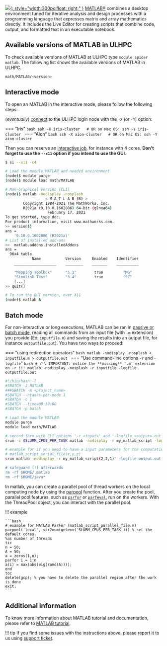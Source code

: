 [![](https://pbs.twimg.com/profile_images/1041686882915155968/qw90wxxo.jpg){: style="width:300px;float: right;" }](https://nl.mathworks.com/)
[MATLAB®](https://nl.mathworks.com/products/matlab.html) combines
a desktop environment tuned for iterative analysis and design processes
with a programming language that expresses matrix and array mathematics directly.
It includes the Live Editor for creating scripts that combine code, output,
and formatted text in an executable notebook.


## Available versions of MATLAB in ULHPC
To check available versions of MATLAB at ULHPC type `module spider matlab`.
The following list shows the available versions of MATLAB in ULHPC.
```bash
math/MATLAB/<version>
```

## Interactive mode

To open an MATLAB in the interactive mode, please follow the following steps:

(_eventually_) [connect](../../connect/access.md) to the ULHPC login node with the `-X` (or `-Y`) option:

=== "Iris"
    ```bash
    ssh -X iris-cluster   # OR on Mac OS: ssh -Y iris-cluster
    ```
=== "Aion"
    ```bash
    ssh -X aion-cluster   # OR on Mac OS: ssh -Y aion-cluster
    ```

Then you can reserve an [interactive job](../../jobs/interactive.md), for instance with 4 cores. **Don't forget to use the `--x11` option if you intend to use the GUI**.

```bash
$ si --x11 -c4

# Load the module MATLAB and needed environment
(node)$ module purge
(node)$ module load math/MATLAB

# Non-Graphical version (CLI)
(node)$ matlab -nodisplay -nosplash
                  < M A T L A B (R) >
        Copyright 1984-2021 The MathWorks, Inc.
        R2021a (9.10.0.1602886) 64-bit (glnxa64)
                   February 17, 2021
To get started, type doc.
For product information, visit www.mathworks.com.
>> version()
ans =
    '9.10.0.1602886 (R2021a)'
# List of installed add-ons
>>  matlab.addons.installedAddons
ans =
  96x4 table
            Name           Version     Enabled    Identifier
    ___________________    ________    _______    __________

    "Mapping Toolbox"      "5.1"        true         "MG"
    "Simulink Test"        "3.4"        true         "SZ"
    [...]
>> quit()

# To run the GUI version, over X11
(node)$ matlab &
```

## Batch mode

For non-interactive or long executions, MATLAB can be ran in [passive or batch mode](../../jobs/submit.md), reading all commands from an input file (with `.m` extension) you provide (Ex: `inputfile.m`) and saving the results into an output file, for instance `outputfile.out`).
You have two ways to proceed:

=== "using redirection operators"
    ```bash
    matlab -nodisplay -nosplash < inputfile.m > outputfile.out
    ```
=== "Use command-line options `-r` and `-logfile`"
    ```bash
    # /!\ IMPORTANT: notice the **missing** '.m' extension on -r !!!
    matlab -nodisplay -nosplash -r inputfile -logfile outputfile.out
    ```

```bash
#!/bin/bash -l
#SBATCH -J MATLAB
###SBATCH -A <project_name>
#SBATCH --ntasks-per-node 1
#SBATCH -c 1
#SBATCH --time=00:30:00
#SBATCH -p batch

# Load the module MATLAB
module purge
module load math/MATLAB

# second form with CLI options '-r <input>' and '-logfile <output>.out'
srun -c $SLURM_CPUS_PER_TASK matlab -nodisplay -r my_matlab_script -logfile output.out

# example for if you need to have a input parameters for the computations
# matlab_script_serial_file(x,y,z)
srun matlab -nodisplay -r my_matlab_script(2,2,1)' -logfile output.out

# safeguard (!) afterwards
rm -rf $HOME/.matlab
rm -rf $HOME/java*
```

In matlab, you can create a parallel pool of thread workers on the local computing node by using the [parpool](https://mathworks.com/help/parallel-computing/parallel.threadpool.html) function.
After you create the pool, parallel pool features, such as [`parfor`](https://mathworks.com/help/parallel-computing/parallel-for-loops-parfor.html) or [`parfeval`](https://fr.mathworks.com/help/matlab/ref/parfeval.html?searchHighlight=parfeval&s_tid=srchtitle_parfeval_1), run on the workers. With the ThreadPool object, you can interact with the parallel pool.


!!! example

    ```bash
    # example for MATLAB ParFor (matlab_script_parallel_file.m)
    parpool('local', str2num(getenv('SLURM_CPUS_PER_TASK'))) % set the default cores
    %as number of threads
    tic
    n = 50;
    A = 50;
    a = zeros(1,n);
    parfor i = 1:n
    a(i) = max(abs(eig(rand(A))));
    end
    toc
    delete(gcp); % you have to delete the parallel region after the work is done
    exit;
    ```

## Additional information

To know more information about MATLAB tutorial and documentation,
please refer to [MATLAB tutorial](https://nl.mathworks.com/academia/books.html).

!!! tip
    If you find some issues with the instructions above,
    please report it to us using [support ticket](https://hpc.uni.lu/support).

